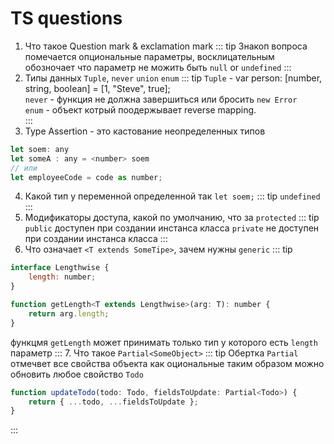 # TS questions
1. Что такое Question mark & exclamation mark
::: tip
Знакоп вопроса помечается опциональные параметры, 
восклицательным обозночает что параметр не можить быть
`null` or `undefined` 
:::
2. Типы данных `Tuple`, `never` `union` `enum`
::: tip
`Tuple` - var person: [number, string, boolean] = [1, "Steve", true];<br/>
`never` - функция не должна завершиться или бросить `new Error`<br/>
`enum` - объект котрый поодержывает reverse mapping.<br/>
:::
3. Type Assertion - это кастование неопределенных типов
```javascript
let soem: any
let someA : any = <number> soem
// или
let employeeCode = code as number;
```
4. Какой тип у переменной определенной так `let soem;`
::: tip
`undefined`
:::
5. Модификаторы доступа, какой по умолчанию, что за `protected`
::: tip
`public` доступен при создании инстанса класса
`private` не доступен при создании инстанса класса
::: 
6. Что означает `<T extends SomeTipe>`, зачем нужны `generic`
::: tip
```javascript
interface Lengthwise {
	length: number;
}

function getLength<T extends Lengthwise>(arg: T): number {
	return arg.length;
}
```
функцмя `getLength` может принимать только тип у которого есть `length` параметр
::: 
7. Что такое `Partial<SomeObject>`
::: tip
Обертка `Partial` отмечвет все свойства объекта как оциональные
таким образом можно обновить любое свойство `Todo`
```javascript
function updateTodo(todo: Todo, fieldsToUpdate: Partial<Todo>) {
    return { ...todo, ...fieldsToUpdate }; 
}
```
::: 
